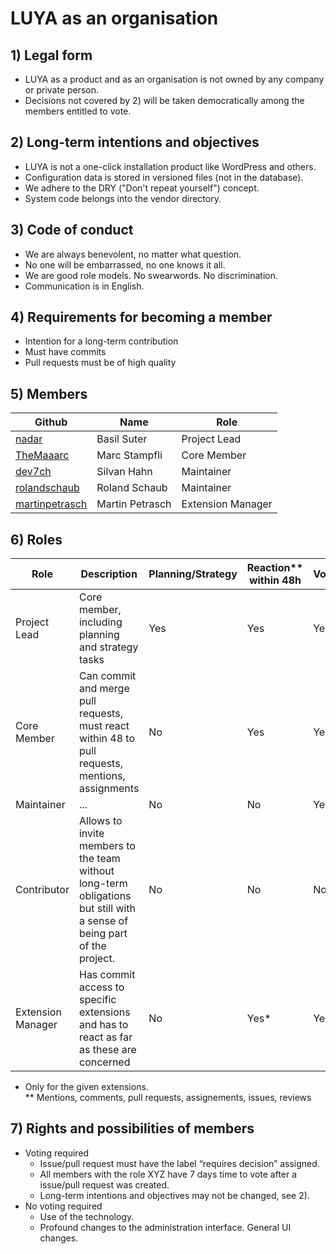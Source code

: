 # LUYA as an organisation

## 1) Legal form

+ LUYA as a product and as an organisation is not owned by any company or private person.
+ Decisions not covered by 2) will be taken democratically among the members entitled to vote.

## 2) Long-term intentions and objectives

+ LUYA is not a one-click installation product like WordPress and others.
+ Configuration data is stored in versioned files (not in the database).
+ We adhere to the DRY ("Don't repeat yourself") concept.
+ System code belongs into the vendor directory.

## 3) Code of conduct

+ We are always benevolent, no matter what question.
+ No one will be embarrassed, no one knows it all.
+ We are good role models. No swearwords. No discrimination.
+ Communication is in English.

## 4) Requirements for becoming a member

+ Intention for a long-term contribution
+ Must have commits
+ Pull requests must be of high quality

## 5) Members

|Github|Name|Role
|------|----|----
|[nadar](https://github.com/nadar)|Basil Suter|Project Lead
|[TheMaaarc](https://github.com/TheMaaarc)|Marc Stampfli|Core Member
|[dev7ch](https://github.com/dev7ch)|Silvan Hahn|Maintainer
|[rolandschaub](https://github.com/rolandschaub)|Roland Schaub|Maintainer
|[martinpetrasch](https://github.com/martinpetrasch)|Martin Petrasch|Extension Manager

## 6) Roles

|Role|Description|Planning/Strategy|Reaction** within 48h|Voting|Commit Access/PR
|-----|------------|----------------|--------------|------|----------------
|Project Lead|Core member, including planning and strategy tasks|Yes|Yes|Yes|Yes
|Core Member|Can commit and merge pull requests, must react within 48 to pull requests, mentions, assignments|No|Yes|Yes|Yes
|Maintainer| ... |No|No|Yes|No
|Contributor|Allows to invite members to the team without long-term obligations but still with a sense of being part of the project.|No|No|No|No
|Extension Manager|Has commit access to specific extensions and has to react as far as these are concerned|No|Yes*|Yes|Yes*

* Only for the given extensions.  
** Mentions, comments, pull requests, assignements, issues, reviews

## 7) Rights and possibilities of members

+ Voting required
  + Issue/pull request must have the label “requires decision” assigned.
  + All members with the role XYZ have 7 days time to vote after a issue/pull request was created.
  + Long-term intentions and objectives may not be changed, see 2).
+ No voting required
  + Use of the technology.
  + Profound changes to the administration interface. General UI changes.
